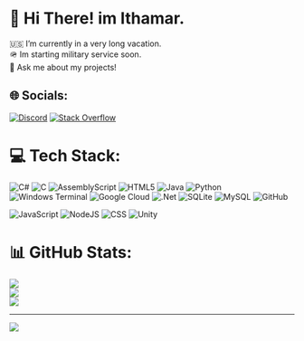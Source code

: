 # 👋 Hi There! im Ithamar.
🇺🇸 I’m currently in a very long vacation.<br>🪖 Im starting military service soon.<br>💬 Ask me about my projects!


## 🌐 Socials:
[![Discord](https://img.shields.io/badge/Discord-%237289DA.svg?logo=discord&logoColor=white)](https://discord.gg/DkWzeQBRKA) [![Stack Overflow](https://img.shields.io/badge/-Stackoverflow-FE7A16?logo=stack-overflow&logoColor=white)](https://stackoverflow.com/users/22794863/ithamarb) 

# 💻 Tech Stack:
![C#](https://img.shields.io/badge/c%23-%23239120.svg?style=for-the-badge&logo=csharp&logoColor=white) ![C](https://img.shields.io/badge/c-%2300599C.svg?style=for-the-badge&logo=c&logoColor=white) ![AssemblyScript](https://img.shields.io/badge/assembly%20script-%23000000.svg?style=for-the-badge&logo=assemblyscript&logoColor=white) ![HTML5](https://img.shields.io/badge/html5-%23E34F26.svg?style=for-the-badge&logo=html5&logoColor=white) ![Java](https://img.shields.io/badge/java-%23ED8B00.svg?style=for-the-badge&logo=openjdk&logoColor=white) ![Python](https://img.shields.io/badge/python-3670A0?style=for-the-badge&logo=python&logoColor=ffdd54) ![Windows Terminal](https://img.shields.io/badge/Windows%20Terminal-%234D4D4D.svg?style=for-the-badge&logo=windows-terminal&logoColor=white) ![Google Cloud](https://img.shields.io/badge/GoogleCloud-%234285F4.svg?style=for-the-badge&logo=google-cloud&logoColor=white) ![.Net](https://img.shields.io/badge/.NET-5C2D91?style=for-the-badge&logo=.net&logoColor=white) ![SQLite](https://img.shields.io/badge/sqlite-%2307405e.svg?style=for-the-badge&logo=sqlite&logoColor=white) ![MySQL](https://img.shields.io/badge/mysql-4479A1.svg?style=for-the-badge&logo=mysql&logoColor=white) ![GitHub](https://img.shields.io/badge/github-%23121011.svg?style=for-the-badge&logo=github&logoColor=white)


![JavaScript](https://img.shields.io/badge/JavaScript-F7DF1E?style=flat&logo=javascript&logoColor=black) ![NodeJS](https://img.shields.io/badge/Node.js-339933?style=flat&logo=node.js&logoColor=white) ![CSS](https://img.shields.io/badge/CSS-563d7c?&style=flat&logo=css3&logoColor=white) ![Unity](https://img.shields.io/badge/Unity-FFFFFF?style=flat&logo=unity&logoColor=black)



# 📊 GitHub Stats:
![](https://github-readme-stats.vercel.app/api?username=IthamarBaron&theme=blueberry&hide_border=false&include_all_commits=true&count_private=true)<br/>
![](https://github-readme-streak-stats.herokuapp.com/?user=IthamarBaron&theme=blueberry&hide_border=false)<br/>
![](https://github-readme-stats.vercel.app/api/top-langs/?username=IthamarBaron&theme=blueberry&hide_border=false&include_all_commits=true&count_private=true&layout=compact)

---
[![](https://visitcount.itsvg.in/api?id=IthamarBaron&icon=5&color=9)]()
